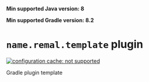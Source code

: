 **Min supported Java version: <!--property:java-runtime.min-version-->8<!--/property-->**

**Min supported Gradle version: <!--property:gradle-api.min-version-->8.2<!--/property-->**

# `name.remal.template` plugin

[![configuration cache: not supported](https://img.shields.io/static/v1?label=configuration%20cache&message=not%20supported&color=inactive)](https://docs.gradle.org/current/userguide/configuration_cache.html)

Gradle plugin template
